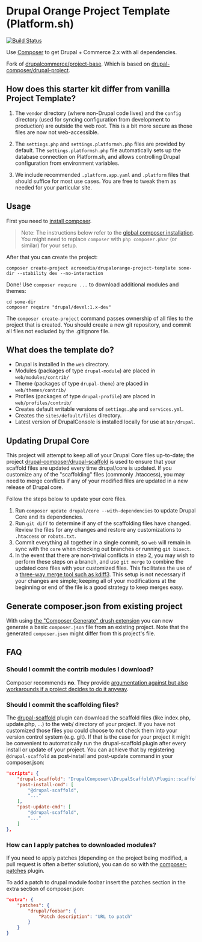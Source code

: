 # Drupal Orange Project Template (Platform.sh)

[![Build Status](https://travis-ci.org/AcroMedia/drupalorange-project-template.svg?branch=8.x)](https://travis-ci.org/AcroMedia/drupalorange-project-template)

Use [Composer](https://getcomposer.org/) to get Drupal + Commerce 2.x with all dependencies.

Fork of [drupalcommerce/project-base](https://github.com/drupalcommerce/project-base). Which is based on 
[drupal-composer/drupal-project](https://github.com/drupal-composer/drupal-project).

## How does this starter kit differ from vanilla Project Template?

1. The `vendor` directory (where non-Drupal code lives) and the `config` directory
   (used for syncing configuration from development to production) are outside
   the web root. This is a bit more secure as those files are now not web-accessible.

2. The `settings.php` and `settings.platformsh.php` files are provided by
   default. The `settings.platformsh.php` file automatically sets up the database connection on Platform.sh, and allows controlling Drupal configuration from environment variables.

3. We include recommended `.platform.app.yaml` and `.platform` files that should suffice
   for most use cases. You are free to tweak them as needed for your particular site.


## Usage

First you need to [install composer](https://getcomposer.org/doc/00-intro.md#installation-linux-unix-osx).

> Note: The instructions below refer to the [global composer installation](https://getcomposer.org/doc/00-intro.md#globally).
You might need to replace `composer` with `php composer.phar` (or similar)
for your setup.

After that you can create the project:

```
composer create-project acromedia/drupalorange-project-template some-dir --stability dev --no-interaction
```

Done! Use `composer require ...` to download additional modules and themes:

```
cd some-dir
composer require "drupal/devel:1.x-dev"
```

The `composer create-project` command passes ownership of all files to the
project that is created. You should create a new git repository, and commit
all files not excluded by the .gitignore file.

## What does the template do?

* Drupal is installed in the `web` directory.
* Modules (packages of type `drupal-module`) are placed in `web/modules/contrib/`
* Theme (packages of type `drupal-theme`) are placed in `web/themes/contrib/`
* Profiles (packages of type `drupal-profile`) are placed in `web/profiles/contrib/`
* Creates default writable versions of `settings.php` and `services.yml`.
* Creates the `sites/default/files` directory.
* Latest version of DrupalConsole is installed locally for use at `bin/drupal`.

## Updating Drupal Core

This project will attempt to keep all of your Drupal Core files up-to-date; the
project [drupal-composer/drupal-scaffold](https://github.com/drupal-composer/drupal-scaffold)
is used to ensure that your scaffold files are updated every time drupal/core is
updated. If you customize any of the "scaffolding" files (commonly .htaccess),
you may need to merge conflicts if any of your modified files are updated in a
new release of Drupal core.

Follow the steps below to update your core files.

1. Run `composer update drupal/core --with-dependencies` to update Drupal Core and its dependencies.
1. Run `git diff` to determine if any of the scaffolding files have changed.
   Review the files for any changes and restore any customizations to
  `.htaccess` or `robots.txt`.
1. Commit everything all together in a single commit, so `web` will remain in
   sync with the `core` when checking out branches or running `git bisect`.
1. In the event that there are non-trivial conflicts in step 2, you may wish
   to perform these steps on a branch, and use `git merge` to combine the
   updated core files with your customized files. This facilitates the use
   of a [three-way merge tool such as kdiff3](http://www.gitshah.com/2010/12/how-to-setup-kdiff-as-diff-tool-for-git.html). This setup is not necessary if your changes are simple;
   keeping all of your modifications at the beginning or end of the file is a
   good strategy to keep merges easy.

## Generate composer.json from existing project

With using [the "Composer Generate" drush extension](https://www.drupal.org/project/composer_generate)
you can now generate a basic `composer.json` file from an existing project. Note
that the generated `composer.json` might differ from this project's file.

## FAQ

### Should I commit the contrib modules I download?

Composer recommends **no**. They provide [argumentation against but also
workarounds if a project decides to do it anyway](https://getcomposer.org/doc/faqs/should-i-commit-the-dependencies-in-my-vendor-directory.md).

### Should I commit the scaffolding files?

The [drupal-scaffold](https://github.com/drupal-composer/drupal-scaffold) plugin can download the scaffold files (like
index.php, update.php, …) to the web/ directory of your project. If you have not customized those files you could choose
to not check them into your version control system (e.g. git). If that is the case for your project it might be
convenient to automatically run the drupal-scaffold plugin after every install or update of your project. You can
achieve that by registering `@drupal-scaffold` as post-install and post-update command in your composer.json:

```json
"scripts": {
    "drupal-scaffold": "DrupalComposer\\DrupalScaffold\\Plugin::scaffold",
    "post-install-cmd": [
        "@drupal-scaffold",
        "..."
    ],
    "post-update-cmd": [
        "@drupal-scaffold",
        "..."
    ]
},
```
### How can I apply patches to downloaded modules?

If you need to apply patches (depending on the project being modified, a pull
request is often a better solution), you can do so with the
[composer-patches](https://github.com/cweagans/composer-patches) plugin.

To add a patch to drupal module foobar insert the patches section in the extra
section of composer.json:
```json
"extra": {
    "patches": {
        "drupal/foobar": {
            "Patch description": "URL to patch"
        }
    }
}
```
